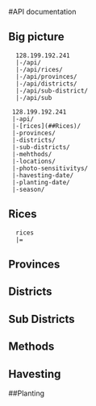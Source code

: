 #API documentation

## Big picture
 ```
   128.199.192.241
   |-/api/
   |-/api/rices/
   |-/api/provinces/
   |-/api/districts/
   |-/api/sub-district/
   |-/api/sub
 ```
```
 128.199.192.241
 |-api/
 |-[rices](##Rices)/
 |-provinces/
 |-districts/
 |-sub-districts/
 |-mehthods/
 |-locations/
 |-photo-sensitivitys/
 |-havesting-date/
 |-planting-date/
 |-season/
```

## Rices
  ```
    rices
    |=
  ```
## Provinces
## Districts
## Sub Districts
## Methods
## Havesting
##Planting
